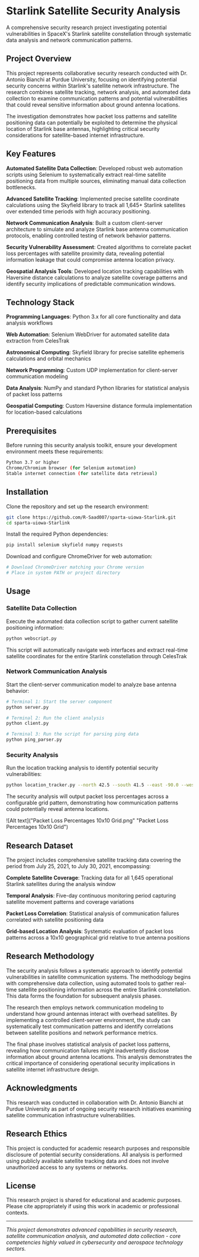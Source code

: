 # Starlink Satellite Security Analysis

A comprehensive security research project investigating potential vulnerabilities in SpaceX's Starlink satellite constellation through systematic data analysis and network communication patterns.

## Project Overview

This project represents collaborative security research conducted with Dr. Antonio Bianchi at Purdue University, focusing on identifying potential security concerns within Starlink's satellite network infrastructure. The research combines satellite tracking, network analysis, and automated data collection to examine communication patterns and potential vulnerabilities that could reveal sensitive information about ground antenna locations.

The investigation demonstrates how packet loss patterns and satellite positioning data can potentially be exploited to determine the physical location of Starlink base antennas, highlighting critical security considerations for satellite-based internet infrastructure.

## Key Features

**Automated Satellite Data Collection**: Developed robust web automation scripts using Selenium to systematically extract real-time satellite positioning data from multiple sources, eliminating manual data collection bottlenecks.

**Advanced Satellite Tracking**: Implemented precise satellite coordinate calculations using the Skyfield library to track all 1,645+ Starlink satellites over extended time periods with high accuracy positioning.

**Network Communication Analysis**: Built a custom client-server architecture to simulate and analyze Starlink base antenna communication protocols, enabling controlled testing of network behavior patterns.

**Security Vulnerability Assessment**: Created algorithms to correlate packet loss percentages with satellite proximity data, revealing potential information leakage that could compromise antenna location privacy.

**Geospatial Analysis Tools**: Developed location tracking capabilities with Haversine distance calculations to analyze satellite coverage patterns and identify security implications of predictable communication windows.

## Technology Stack

**Programming Languages**: Python 3.x for all core functionality and data analysis workflows

**Web Automation**: Selenium WebDriver for automated satellite data extraction from CelesTrak

**Astronomical Computing**: Skyfield library for precise satellite ephemeris calculations and orbital mechanics

**Network Programming**: Custom UDP implementation for client-server communication modeling

**Data Analysis**: NumPy and standard Python libraries for statistical analysis of packet loss patterns

**Geospatial Computing**: Custom Haversine distance formula implementation for location-based calculations

## Prerequisites

Before running this security analysis toolkit, ensure your development environment meets these requirements:

```bash
Python 3.7 or higher
Chrome/Chromium browser (for Selenium automation)
Stable internet connection (for satellite data retrieval)
```

## Installation

Clone the repository and set up the research environment:

```bash
git clone https://github.com/R-Saad007/sparta-uiowa-Starlink.git
cd sparta-uiowa-Starlink
```

Install the required Python dependencies:

```bash
pip install selenium skyfield numpy requests
```

Download and configure ChromeDriver for web automation:

```bash
# Download ChromeDriver matching your Chrome version
# Place in system PATH or project directory
```

## Usage

### Satellite Data Collection

Execute the automated data collection script to gather current satellite positioning information:

```bash
python webscript.py
```

This script will automatically navigate web interfaces and extract real-time satellite coordinates for the entire Starlink constellation through CelesTrak

### Network Communication Analysis

Start the client-server communication model to analyze base antenna behavior:

```bash
# Terminal 1: Start the server component
python server.py

# Terminal 2: Run the client analysis
python client.py

# Terminal 3: Run the script for parsing ping data
python ping_parser.py
```

### Security Analysis

Run the location tracking analysis to identify potential security vulnerabilities:

```bash
python location_tracker.py --north 42.5 --south 41.5 --east -90.0 --west -92.0
```

The security analysis will output packet loss percentages across a configurable grid pattern, demonstrating how communication patterns could potentially reveal antenna locations.

![Alt text]("Packet Loss Percentages 10x10 Grid.png" "Packet Loss Percentages 10x10 Grid")

## Research Dataset

The project includes comprehensive satellite tracking data covering the period from July 25, 2021, to July 30, 2021, encompassing:

**Complete Satellite Coverage**: Tracking data for all 1,645 operational Starlink satellites during the analysis window

**Temporal Analysis**: Five-day continuous monitoring period capturing satellite movement patterns and coverage variations

**Packet Loss Correlation**: Statistical analysis of communication failures correlated with satellite positioning data

**Grid-based Location Analysis**: Systematic evaluation of packet loss patterns across a 10x10 geographical grid relative to true antenna positions

## Research Methodology

The security analysis follows a systematic approach to identify potential vulnerabilities in satellite communication systems. The methodology begins with comprehensive data collection, using automated tools to gather real-time satellite positioning information across the entire Starlink constellation. This data forms the foundation for subsequent analysis phases.

The research then employs network communication modeling to understand how ground antennas interact with overhead satellites. By implementing a controlled client-server environment, the study can systematically test communication patterns and identify correlations between satellite positions and network performance metrics.

The final phase involves statistical analysis of packet loss patterns, revealing how communication failures might inadvertently disclose information about ground antenna locations. This analysis demonstrates the critical importance of considering operational security implications in satellite internet infrastructure design.

## Acknowledgments

This research was conducted in collaboration with Dr. Antonio Bianchi at Purdue University as part of ongoing security research initiatives examining satellite communication infrastructure vulnerabilities.

## Research Ethics

This project is conducted for academic research purposes and responsible disclosure of potential security considerations. All analysis is performed using publicly available satellite tracking data and does not involve unauthorized access to any systems or networks.

## License

This research project is shared for educational and academic purposes. Please cite appropriately if using this work in academic or professional contexts.

---

*This project demonstrates advanced capabilities in security research, satellite communication analysis, and automated data collection - core competencies highly valued in cybersecurity and aerospace technology sectors.*
